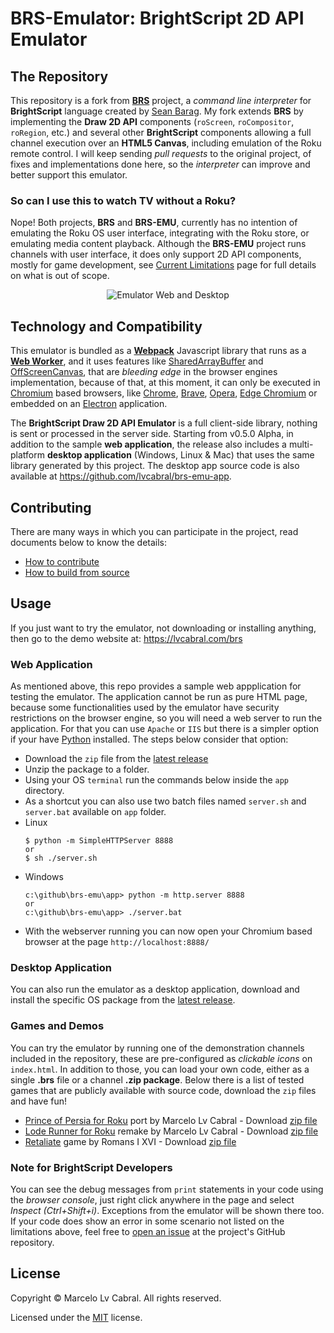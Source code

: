 # BRS-Emulator: BrightScript 2D API Emulator

## The Repository

This repository is a fork from [**BRS**](https://github.com/sjbarag/brs) project, a _command line interpreter_ for **BrightScript** language created by [Sean Barag](https://github.com/sjbarag/). My fork extends **BRS** by implementing the **Draw 2D API** components (`roScreen`, `roCompositor`, `roRegion`, etc.) and several other **BrightScript** components allowing a full channel execution over an **HTML5 Canvas**, including emulation of the Roku remote control. I will keep sending _pull requests_ to the original project, of fixes and implementations done here, so the _interpreter_ can improve and better support this emulator.

### So can I use this to watch TV without a Roku?

Nope! Both projects, **BRS** and **BRS-EMU**, currently has no intention of emulating the Roku OS user interface, integrating with the Roku store, or emulating media content playback.  Although the **BRS-EMU** project runs channels with user interface, it does only support 2D API components, mostly for game development, see [Current Limitations](https://github.com/lvcabral/brs-emu/blob/master/docs/limitations.md) page for full details on what is out of scope.

<p align="center">
<img alt="Emulator Web and Desktop" src="/../master/docs/images/screenshots.png?raw=true"/>
</p>

## Technology and Compatibility

This emulator is bundled as a **[Webpack](https://webpack.js.org/)** Javascript library that runs as a **[Web Worker](https://developer.mozilla.org/en-US/docs/Web/API/Web_Workers_API/Using_web_workers)**, and it uses features like [SharedArrayBuffer](https://developer.mozilla.org/en-US/docs/Web/JavaScript/Reference/Global_Objects/SharedArrayBuffer) and [OffScreenCanvas](https://developer.mozilla.org/en-US/docs/Web/API/OffscreenCanvas), that are _bleeding edge_ in the browser engines implementation, because of that, at this moment, it can only be executed in [Chromium](https://www.chromium.org/Home) based browsers, like [Chrome](https://www.google.com/chrome/), [Brave](https://brave.com/download/), [Opera](https://www.opera.com/), [Edge Chromium](https://www.microsoftedgeinsider.com/en-us/download/) or embedded on an [Electron](https://electronjs.org/) application. 

The **BrightScript Draw 2D API Emulator** is a full client-side library, nothing is sent or processed in the server side. Starting from v0.5.0 Alpha, in addition to the sample **web application**, the release also includes a multi-platform **desktop application** (Windows, Linux & Mac) that uses the same library generated by this project. The desktop app source code is also available at https://github.com/lvcabral/brs-emu-app. 

## Contributing

There are many ways in which you can participate in the project, read documents below to know the details:

* [How to contribute](https://github.com/lvcabral/brs-emu/blob/master/docs/contributing.md)
* [How to build from source](https://github.com/lvcabral/brs-emu/blob/master/docs/build-from-source.md)

## Usage

If you just want to try the emulator, not downloading or installing anything, then go to the demo website at: https://lvcabral.com/brs

### Web Application
As mentioned above, this repo provides a sample web appplication for testing the emulator. The application cannot be run as pure HTML page, because some functionalities used by the emulator have security restrictions on the browser engine, so you will need a web server to run the application. For that you can use `Apache` or `IIS` but there is a simpler option if your have [Python](https://www.python.org/) installed. The steps below consider that option:

* Download the `zip` file from the [latest release](https://github.com/lvcabral/brs-emu/releases)
* Unzip the package to a folder. 
* Using your OS `terminal` run the commands below inside the `app` directory. 
* As a shortcut you can also use two batch files named `server.sh` and `server.bat` available on `app` folder.
* Linux
    ```
    $ python -m SimpleHTTPServer 8888
    or
    $ sh ./server.sh
    ```
* Windows
    ```
    c:\github\brs-emu\app> python -m http.server 8888
    or 
    c:\github\brs-emu\app> ./server.bat
    ```
* With the webserver running you can now open your Chromium based browser at the page `http://localhost:8888/`

### Desktop Application

You can also run the emulator as a desktop application, download and install the specific OS package from the [latest release](https://github.com/lvcabral/brs-emu/releases).

### Games and Demos

You can try the emulator by running one of the demonstration channels included in the repository, these are pre-configured as _clickable icons_ on `index.html`. In addition to those, you can load your own code, either as a single **.brs** file or a channel **.zip package**. Below there is a list of tested games that are publicly available with source code, download the `zip` files and have fun!

*   [Prince of Persia for Roku](https://github.com/lvcabral/Prince-of-Persia-Roku) port by Marcelo Lv Cabral - Download [zip file](https://github.com/lvcabral/Prince-of-Persia-Roku/releases/download/v0.15.3700/Prince-of-Persia-Roku-015.zip)
*   [Lode Runner for Roku](https://github.com/lvcabral/Lode-Runner-Roku) remake by Marcelo Lv Cabral - Download [zip file](https://github.com/lvcabral/Lode-Runner-Roku/releases/download/v0.17.700/Lode-Runner-Roku-017.zip)
*   [Retaliate](https://github.com/lvcabral/retaliate-roku) game by Romans I XVI - Download [zip file](https://github.com/lvcabral/retaliate-roku/releases/download/v1.6.0-emu/retaliate-brs-emu.zip)

### Note for BrightScript Developers

You can see the debug messages from `print` statements in your code using the _browser console_, just right click anywhere in the page and select _Inspect (Ctrl+Shift+i)_. Exceptions from the emulator will be shown there too. If your code does show an error in some scenario not listed on the limitations above, feel free to [open an issue](https://github.com/lvcabral/brs-emu/issues) at the project's GitHub repository.

## License

Copyright © Marcelo Lv Cabral. All rights reserved.

Licensed under the [MIT](LICENSE) license.
